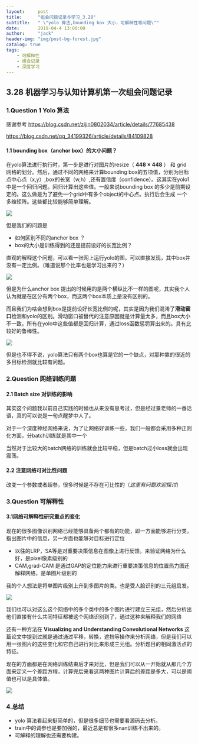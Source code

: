 ```yaml
---
layout:     post
title:      "组会问题记录与学习_3.28"
subtitle:   " \"yolo 算法,bounding box 大小，可解释性等问题\""
date:       2019-04-4 13:00:00
author:     "jack"
header-img: "img/post-bg-forest.jpg"
catalog: true
tags:
    - 可解释性
    - 组会记录
    - 深度学习
---
```


## 3.28 机器学习与认知计算机第一次组会问题记录

### 1.Question 1  Yolo 算法

感谢参考 <https://blog.csdn.net/zijin0802034/article/details/77685438>

<https://blog.csdn.net/qq_34199326/article/details/84109828>

####  1.1 bounding box（anchor box）的大小问题？

   在yolo算法进行执行时，第一步是进行对图片的resize（ **448 × 448**  ） 和 grid 网格的划分。然后，通过不同的网格来计算bounding box的五项值，分别为目标点中心点（x,y）,box的长宽（w,h）,还有置信度（confidence）。这其实在yolo1中是一个回归问题。回归计算出这些值。一般来说bounding box 的多少是前期设定的。这么做是为了避免一个grid中有多个object的中心点。执行后会生成 一个多维矩阵。这些都比较能够简单理解。

![](https://ws1.sinaimg.cn/large/007bgNxTly1g1omxvmpgdj313z0h047w.jpg)

  但是我们的问题是 

+ 如何区别不同的anchor box ？
+ box的大小是训练得到的还是提前设好的长宽比例？

直观的解释这个问题，可以看一张网上运行yolo的图，可以直接发现，其中box并没有一定比例。（难道说那个比率也是学习出来的？）

![](https://ws1.sinaimg.cn/large/007bgNxTly1g1on52jvwkj31bf0fenmj.jpg)

但是为什么anchor box 提出的时候用的是两个横纵比不一样的图呢，其实我个人认为就是在区分有两个box，而这两个box本质上是没有区别的。

而且我们为啥会想到box是提前设好长宽比例的呢，其实是因为我们混淆了**滑动窗口**检测和yolo的区别。滑动窗口被替代的注意原因就是计算量太多，而且box大小不一致。所有在yolo中这些值都是回归计算，通过loss函数惩罚算出来的。具有比较好的鲁棒性。

![](https://ws1.sinaimg.cn/large/007bgNxTly1g1oners0xlj31720r17mi.jpg)

但是也不得不说，yolo算法只有两个box也算是它的一个缺点，对那种靠的很近的多目标检测就比较有问题。

### 2.Question 网络训练问题

#### 2.1 Batch size 对训练的影响

其实这个问题我以前自己实践的时候也从来没有思考过，但是经过景老师的一番话语，真的可以说是一句点醒梦中人了。

对于一个深度神经网络来说，为了让网络好训练一些，我们一般都会采用多种正则化方面，分batch训练就是其中一个

当然对于比较大的batch网络的训练就会比较平稳，但是batch过小loss就会出现震荡。

#### 2.2 注意网络可对比性问题

改变一个参数或者超参，很多时候是不存在可比性的（*这里有问题欢迎探讨*）

### 3.Question 可解释性

#### 3.1网络可解释性研究重点的变化

现在的很多图像识别网络已经能够具备两个都有的功能，即一方面能够进行分类，指出图片中的信息，另一方面也能够对目标进行定位

+ 以往的LRP，SA等是对重要决策信息在图像上进行反馈。来验证网络为什么好，是pixel像素级别的
+ CAM,grad-CAM 是通过GAP的定位能力来进行重要决策信息的位置热力图还解释网络，是单图片级别的

我的个人想法是将单图片级别上升到多图片的类。也是受人脸识别的三元组启发。

![](https://ws1.sinaimg.cn/large/007bgNxTly1g1onvyxxnkj31b60j44bi.jpg)

我们也可以对这么这个网络中的多个类中的多个图片进行建立三元组，然后分析出他们直接有什么共同特征都被这个网络识别到了，通过这种来解释我们的网络

还有一种方法在 **Visualizing and Understanding Convolutional Networks** 这篇论文中提到过就是通过通过平移，转换，遮挡等操作来分析网络，但是我们可以用一张图片的这些变化和它自己进行对比来形成三元组。分析题目的相同激活点的特征。

现在的方面都是在网络训练结束后才来对比，但是我们可以从一开始就从那几个方面来定义一个差距方程，计算完后来看这两种图片计算后的差距是多大，可以是阈值也可以是具体值。

![](https://ws1.sinaimg.cn/large/007bgNxTly1g1oo27ethvj31py0zcnpd.jpg)

### 4.总结

+ yolo 算法看起来挺简单的，但是很多细节也需要看源码去分析。
+ train中的调参也是要加强的，最近总是有很多nan训练不出来的。
+ 可解释的理解也还需要构建。